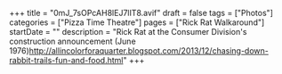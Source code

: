 +++
title = "0mJ_7sOPcAH8lEJ7lIT8.avif"
draft = false
tags = ["Photos"]
categories = ["Pizza Time Theatre"]
pages = ["Rick Rat Walkaround"]
startDate = ""
description = "Rick Rat at the Consumer Division's construction announcement (June 1976)http://allincolorforaquarter.blogspot.com/2013/12/chasing-down-rabbit-trails-fun-and-food.html"
+++
